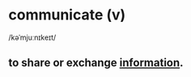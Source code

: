 # communicate (v)

/kəˈmjuːnɪkeɪt/

## to share or exchange [information](information-n.md#data-that-is-processed-stored-or-sent-by-a-computer).